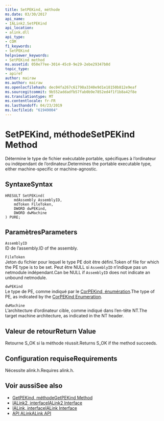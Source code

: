 ```yaml
---
title: SetPEKind, méthode
ms.date: 03/30/2017
api_name:
- IALink2.SetPEKind
api_location:
- alink.dll
api_type:
- COM
f1_keywords:
- SetPEKind
helpviewer_keywords:
- SetPEKind method
ms.assetid: 050e77ee-3014-45c0-9e29-2ebe29347b0d
topic_type:
- apiref
author: mairaw
ms.author: mairaw
ms.openlocfilehash: dec04fa267c61798a3340e9d1e18150b812e9eaf
ms.sourcegitcommit: 9b552addadfb57fab0b9e7852ed4f1f1b8a42f8e
ms.translationtype: MT
ms.contentlocale: fr-FR
ms.lasthandoff: 04/23/2019
ms.locfileid: "61949004"
---
```

# <a name="setpekind-method"></a><span data-ttu-id="b13b5-102">SetPEKind, méthode</span><span class="sxs-lookup"><span data-stu-id="b13b5-102">SetPEKind Method</span></span>
<span data-ttu-id="b13b5-103">Détermine le type de fichier exécutable portable, spécifiques à l’ordinateur ou indépendant de l’ordinateur.</span><span class="sxs-lookup"><span data-stu-id="b13b5-103">Determines the portable executable type, either machine-specific or machine-agnostic.</span></span>  
  
## <a name="syntax"></a><span data-ttu-id="b13b5-104">Syntaxe</span><span class="sxs-lookup"><span data-stu-id="b13b5-104">Syntax</span></span>  
  
```  
HRESULT SetPEKind(  
    mdAssembly AssemblyID,  
    mdToken FileToken,  
    DWORD dwPEKind,  
    DWORD dwMachine  
) PURE;   
```  
  
## <a name="parameters"></a><span data-ttu-id="b13b5-105">Paramètres</span><span class="sxs-lookup"><span data-stu-id="b13b5-105">Parameters</span></span>  
 `AssemblyID`  
 <span data-ttu-id="b13b5-106">ID de l’assembly.</span><span class="sxs-lookup"><span data-stu-id="b13b5-106">ID of the assembly.</span></span>  
  
 `FileToken`  
 <span data-ttu-id="b13b5-107">Jeton du fichier pour lequel le type PE doit être défini.</span><span class="sxs-lookup"><span data-stu-id="b13b5-107">Token of file for which the PE type is to be set.</span></span> <span data-ttu-id="b13b5-108">Peut être NULL si `AssemblyID` n’indique pas un netmodule indépendant.</span><span class="sxs-lookup"><span data-stu-id="b13b5-108">Can be NULL if `AssemblyID` does not indicate an unbound netmodule.</span></span>  
  
 `dwPEKind`  
 <span data-ttu-id="b13b5-109">Le type de PE, comme indiqué par le [CorPEKind, énumération](../../../../docs/framework/unmanaged-api/metadata/corpekind-enumeration.md).</span><span class="sxs-lookup"><span data-stu-id="b13b5-109">The type of PE, as indicated by the [CorPEKind Enumeration](../../../../docs/framework/unmanaged-api/metadata/corpekind-enumeration.md).</span></span>  
  
 `dwMachine`  
 <span data-ttu-id="b13b5-110">L’architecture d’ordinateur cible, comme indiqué dans l’en-tête NT.</span><span class="sxs-lookup"><span data-stu-id="b13b5-110">The target machine architecture, as indicated in the NT header.</span></span>  
  
## <a name="return-value"></a><span data-ttu-id="b13b5-111">Valeur de retour</span><span class="sxs-lookup"><span data-stu-id="b13b5-111">Return Value</span></span>  
 <span data-ttu-id="b13b5-112">Retourne S_OK si la méthode réussit.</span><span class="sxs-lookup"><span data-stu-id="b13b5-112">Returns S_OK if the method succeeds.</span></span>  
  
## <a name="requirements"></a><span data-ttu-id="b13b5-113">Configuration requise</span><span class="sxs-lookup"><span data-stu-id="b13b5-113">Requirements</span></span>  
 <span data-ttu-id="b13b5-114">Nécessite alink.h.</span><span class="sxs-lookup"><span data-stu-id="b13b5-114">Requires alink.h.</span></span>  
  
## <a name="see-also"></a><span data-ttu-id="b13b5-115">Voir aussi</span><span class="sxs-lookup"><span data-stu-id="b13b5-115">See also</span></span>

- [<span data-ttu-id="b13b5-116">GetPEKind, méthode</span><span class="sxs-lookup"><span data-stu-id="b13b5-116">GetPEKind Method</span></span>](../../../../docs/framework/unmanaged-api/metadata/imetadataimport2-getpekind-method.md)
- [<span data-ttu-id="b13b5-117">IALink2, interface</span><span class="sxs-lookup"><span data-stu-id="b13b5-117">IALink2 Interface</span></span>](../../../../docs/framework/unmanaged-api/alink/ialink2-interface.md)
- [<span data-ttu-id="b13b5-118">IALink, interface</span><span class="sxs-lookup"><span data-stu-id="b13b5-118">IALink Interface</span></span>](../../../../docs/framework/unmanaged-api/alink/ialink-interface.md)
- [<span data-ttu-id="b13b5-119">API ALink</span><span class="sxs-lookup"><span data-stu-id="b13b5-119">ALink API</span></span>](../../../../docs/framework/unmanaged-api/alink/index.md)
